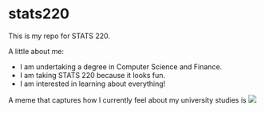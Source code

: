 # stats220

This is my repo for STATS 220. 

A little about me:

- I am undertaking a degree in Computer Science and Finance.
- I am taking STATS 220 because it looks fun.
- I am interested in learning about everything!

A meme that captures how I currently feel about my university studies is ![](https://c.tenor.com/8druEACXtX8AAAAd/tenor.gif)
